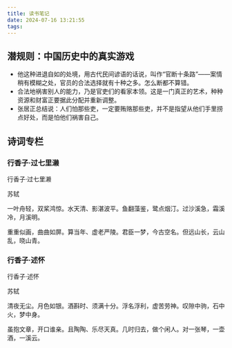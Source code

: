 ```yaml
---
title: 读书笔记
date: 2024-07-16 13:21:55
tags:
---
```


## 潜规则：中国历史中的真实游戏

* 他这种进退自如的处境，用古代民间谚语的话说，叫作“官断十条路”——案情稍有模糊之处，官员的合法选择就有十种之多。怎么断都不算错。
* 合法地祸害别人的能力，乃是官吏们的看家本领。这是一门真正的艺术，种种资源和财富正要据此分配并重新调整。
* 张居正总结说：人们怕那些吏，一定要贿赂那些吏，并不是指望从他们手里捞点好处，而是怕他们祸害自己。

## 诗词专栏

### 行香子·过七里濑

行香子·过七里濑

苏轼

一叶舟轻，双桨鸿惊。水天清、影湛波平。鱼翻藻鉴，鹭点烟汀。过沙溪急，霜溪冷，月溪明。

重重似画，曲曲如屏。算当年、虚老严陵。君臣一梦，今古空名。但远山长，云山乱，晓山青。

### 行香子·述怀

行香子·述怀

苏轼

清夜无尘。月色如银。酒斟时、须满十分。浮名浮利，虚苦劳神。叹隙中驹，石中火，梦中身。

虽抱文章，开口谁亲。且陶陶、乐尽天真。几时归去，做个闲人。对一张琴，一壶酒，一溪云。